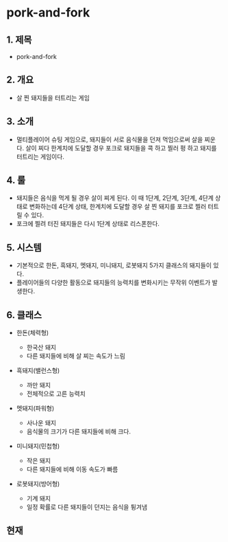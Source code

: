 # pork-and-fork

## 1. 제목
  - pork-and-fork

## 2. 개요
  - 살 찐 돼지들을 터트리는 게임
   
## 3. 소개
  - 멀티플레이어 슈팅 게임으로, 돼지들이 서로 음식물을 던져 먹임으로써 살을 찌운다. 살이 찌다 한계치에 도달할 경우 
    포크로 돼지들을 콕 하고 찔러 펑 하고 돼지를 터트리는 게임이다.

## 4. 룰
  - 돼지들은 음식을 먹게 될 경우 살이 찌게 된다. 이 때 1단계, 2단계, 3단계, 4단계 상태로 변화하는데 4단계 상태, 
    한계치에 도달할 경우 살 찐 돼지를 포크로 찔러 터트릴 수 있다.
  - 포크에 찔려 터진 돼지들은 다시 1단계 상태로 리스폰한다.

## 5. 시스템
  - 기본적으로 한돈, 흑돼지, 멧돼지, 미니돼지, 로봇돼지 5가지 클래스의 돼지들이 있다.
  - 플레이어들의 다양한 활동으로 돼지들의 능력치를 변화시키는 무작위 이벤트가 발생한다.
 
## 6. 클래스
  - 한돈(체력형)
    - 한국산 돼지 
    - 다른 돼지들에 비해 살 찌는 속도가 느림

  - 흑돼지(밸런스형)
    - 까만 돼지 
    - 전체적으로 고른 능력치

  - 멧돼지(파워형)
    - 사나운 돼지 
    - 음식물의 크기가 다른 돼지들에 비해 크다.
  
  - 미니돼지(민첩형)
    - 작은 돼지 
    - 다른 돼지들에 비해 이동 속도가 빠름

  - 로봇돼지(방어형)
    - 기계 돼지 
    - 일정 확률로 다른 돼지들이 던지는 음식을 튕겨냄


## 현재 
